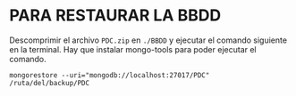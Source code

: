 # PARA RESTAURAR LA BBDD

Descomprimir el archivo `PDC.zip` en `./BBDD` y ejecutar el comando siguiente en la terminal. Hay que instalar mongo-tools para poder ejecutar el comando.

```
mongorestore --uri="mongodb://localhost:27017/PDC" /ruta/del/backup/PDC
```
